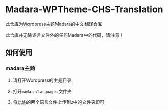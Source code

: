 # Madara-WPTheme-CHS-Translation

此仓库为Wordpress主题Madara的中文翻译仓库

此仓库并无除语言文件外的任何Madara中的代码，请注意！

## 如何使用

### madara主题

1. 请打开Wordpress的主题目录

2. 打开`madara/languages`文件夹

3. 将[此处](https://github.com/misaka10843/Madara-WPTheme-CHS-Translation/tree/main/theme/madara)的两个语言文件上传到`2`中的文件夹即可
